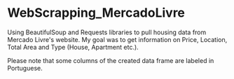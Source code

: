 # WebScrapping_MercadoLivre

Using BeautifulSoup and Requests libraries to pull housing data from Mercado Livre's website. 
My goal was to get information on Price, Location, Total Area and Type (House, Apartment etc.).

Please note that some columns of the created data frame are labeled in Portuguese.
